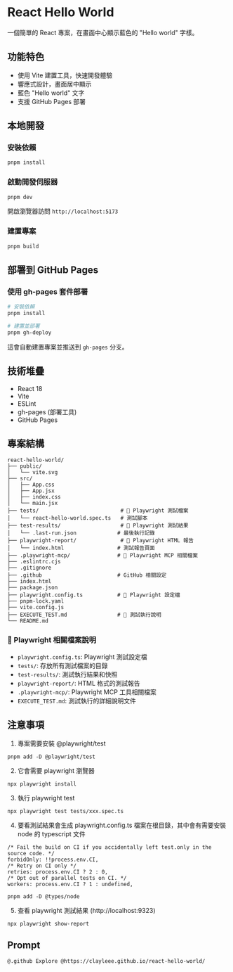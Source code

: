 # React Hello World

一個簡單的 React 專案，在畫面中心顯示藍色的 "Hello world" 字樣。

## 功能特色

- 使用 Vite 建置工具，快速開發體驗
- 響應式設計，畫面居中顯示
- 藍色 "Hello world" 文字
- 支援 GitHub Pages 部署

## 本地開發

### 安裝依賴

```bash
pnpm install
```

### 啟動開發伺服器

```bash
pnpm dev
```

開啟瀏覽器訪問 `http://localhost:5173`

### 建置專案

```bash
pnpm build
```

## 部署到 GitHub Pages

### 使用 gh-pages 套件部署

```bash
# 安裝依賴
pnpm install

# 建置並部署
pnpm gh-deploy
```

這會自動建置專案並推送到 `gh-pages` 分支。

## 技術堆疊

- React 18
- Vite
- ESLint
- gh-pages (部署工具)
- GitHub Pages

## 專案結構

```
react-hello-world/
├── public/
│   └── vite.svg
├── src/
│   ├── App.css
│   ├── App.jsx
│   ├── index.css
│   └── main.jsx
├── tests/                          # 🧪 Playwright 測試檔案
│   └── react-hello-world.spec.ts   # 測試腳本
├── test-results/                   # 🧪 Playwright 測試結果
│   └── .last-run.json             # 最後執行記錄
├── playwright-report/              # 🧪 Playwright HTML 報告
│   └── index.html                 # 測試報告頁面
├── .playwright-mcp/               # 🧪 Playwright MCP 相關檔案
├── .eslintrc.cjs
├── .gitignore
├── .github                        # GitHub 相關設定
├── index.html
├── package.json
├── playwright.config.ts           # 🧪 Playwright 設定檔
├── pnpm-lock.yaml
├── vite.config.js
├── EXECUTE_TEST.md                # 🧪 測試執行說明
└── README.md
```

### 🧪 Playwright 相關檔案說明
- `playwright.config.ts`: Playwright 測試設定檔
- `tests/`: 存放所有測試檔案的目錄
- `test-results/`: 測試執行結果和快照
- `playwright-report/`: HTML 格式的測試報告
- `.playwright-mcp/`: Playwright MCP 工具相關檔案
- `EXECUTE_TEST.md`: 測試執行的詳細說明文件

## 注意事項
1. 專案需要安裝 @playwright/test
```
pnpm add -D @playwright/test
```

2. 它會需要 playwright 瀏覽器
```
npx playwright install
```

3. 執行 playwright test
```
npx playwright test tests/xxx.spec.ts
```

4. 要看測試結果會生成 playwright.config.ts 檔案在根目錄，其中會有需要安裝 node 的 typescript 文件
```
/* Fail the build on CI if you accidentally left test.only in the source code. */
forbidOnly: !!process.env.CI,
/* Retry on CI only */
retries: process.env.CI ? 2 : 0,
/* Opt out of parallel tests on CI. */
workers: process.env.CI ? 1 : undefined,
```

```
pnpm add -D @types/node
```

5. 查看 playwright 測試結果 (http://localhost:9323)
```
npx playwright show-report
```

## Prompt

```
@.github Explore @https://clayleee.github.io/react-hello-world/
```
